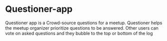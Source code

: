 # Questioner-app
Questioner app is a Crowd-source questions for a meetup. Questioner helps the meetup organizer prioritize
questions to be answered. Other users can vote on asked questions and they bubble to the top
or bottom of the log
